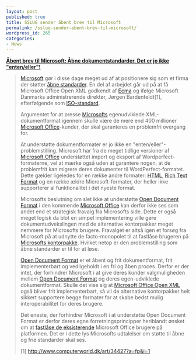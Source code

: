 ```yaml
---
layout: post
published: true
title: SSLUG sender åbent brev til Microsoft
permalink: /sslug-sender-abent-brev-til-microsoft/
wordpress_id: 265
categories:
- News
---
```

<strong><a href="http://www.sslug.dk/emailarkiv/presse-dk/2006_06/msg00000.html">Åbent brev til Microsoft: Åbne dokumentstandarder. Det er jo ikke "enten/eller"!</a></strong>

<blockquote>
<a href="http://en.wikipedia.org/wiki/Microsoft">Microsoft</a> gør i disse dage meget ud af at positionere sig
som et firma der støtter <a href="http://en.wikipedia.org/wiki/Open_standard">åbne standarder</a>. En del af arbejdet
går ud på at få Microsoft Office Open XML godkendt af <a href="http://en.wikipedia.org/wiki/Ecma_International">Ecma</a>
og ifølge Microsoft Danmarks administrerende direktør,
Jørgen Bardenfeldt[1], efterfølgende som <a href="http://en.wikipedia.org/wiki/List_of_ISO_standards">ISO-standard</a>.

Argumentet for at presse <a href="http://en.wikipedia.org/wiki/Microsoft">Microsofts</a> egenudviklede
XML-dokumentformat igennem skulle være de mere end 400
millioner <a href="http://en.wikipedia.org/wiki/Microsoft_Office">Microsoft Office</a>-kunder, der skal garanteres
en problemfri overgang for.

At understøtte dokumentformater er jo ikke en
"enten/eller"-problemstilling. Microsoft har fra de meget tidlige
versioner af <a href="http://en.wikipedia.org/wiki/Microsoft_Office">Microsoft Office</a> understøttet import og eksport
af Wordperfect-formaterne, vel at mærke også uden at garantere
nogen, at de problemfrit kan migrere deres dokumenter til
WordPerfect-formatet. Dette gælder ligeledes for en række
andre formater: <a href="http://en.wikipedia.org/wiki/HTML">HTML</a>, <a href="http://en.wikipedia.org/wiki/Rich_text">Rich Text Format</a> og en række ældre
Microsoft-formater, der heller ikke supporterer al funktionalitet
i det nyeste format.

Microsofts beslutning om slet ikke at understøtte <a href="http://en.wikipedia.org/wiki/Open_Document">Open Document
Format</a> i den kommende <a href="http://en.wikipedia.org/wiki/Microsoft_Office">Microsoft Office</a> kan derfor ikke ses som
andet end et strategisk fravalg fra Microsofts side. Dette er
også meget logisk da blot en simpel implementering ville gøre
dokumentudvekslingen med de alternative kontorpakker meget nemmere
for Microsofts brugere. Fravalget er altså igen et forsøg fra
Microsoft på at udnytte de facto-monopolet til at fastlåse
brugeren på <a href="http://en.wikipedia.org/wiki/Microsoft_Office">Microsofts kontorpakke</a>. Hvilket netop er den
problemstilling som åbne standarder er til for at løse.

<a href="http://en.wikipedia.org/wiki/OpenDocument">Open Document Format</a> er et åbent og frit dokumentformat,
frit implementerbart og vedligeholdt i en fri og åben proces.
Derfor er der intet, der forhindrer Microsoft i at give deres
kunder valgmuligheden mellem <a href="http://en.wikipedia.org/wiki/Open_Document">Open Document Format</a> og deres
egen-udviklede dokumentformat. Skulle det vise sig at <a href="http://en.wikipedia.org/wiki/Microsoft_Office_Open_XML">Microsoft
Office Open XML</a> også bliver frit implementerbart, så vil de alternative
kontorpakker helt sikkert supportere begge formater for at
skabe bedst mulig interoperabilitet for deres brugere.

 Det eneste, der forhindrer Microsoft i at understøtte Open Document
Format er derfor deres egne forretningsprincipper heriblandt ønsket om
at <a href="http://en.wikipedia.org/wiki/Vendor_lock-in">fastlåse de eksisterende</a> Microsoft Office brugere på platformen. Det
er i dette lys Microsofts udtalelser om støtte til åbne og frie
standarder skal ses.


[1] <a href="http://www.computerworld.dk/art/34427/analytiker-microsoft-ved-at-isolere-sig">http://www.computerworld.dk/art/34427?a=fp&i=1</a>
</blockquote>


